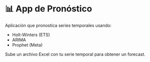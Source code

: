 # 📊 App de Pronóstico

Aplicación que pronostica series temporales usando:
- Holt-Winters (ETS)
- ARIMA
- Prophet (Meta)

Sube un archivo Excel con tu serie temporal para obtener un forecast.
